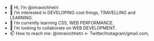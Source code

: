 - 👋 Hi, I’m @imravichhetri
- 👀 I’m interested in DEVELOPING cool things, TRAVELLING and LEARNING.
- 🌱 I’m currently learning CSS, WEB PERFORMANCE.
- 💞️ I’m looking to collaborate on WEB DEVELOPMENT.
- 📫 How to reach me: @imravichhetri <- Twitter/Instagram/gmail.com,

<!---
imravichhetri/imravichhetri is a ✨ special ✨ repository because its `README.md` (this file) appears on your GitHub profile.
You can click the Preview link to take a look at your changes.
--->
